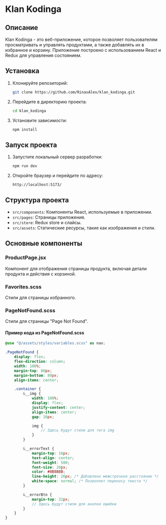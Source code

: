 # Klan Kodinga

## Описание
Klan Kodinga - это веб-приложение, которое позволяет пользователям просматривать и управлять продуктами, а также добавлять их в избранное и корзину. Приложение построено с использованием React и Redux для управления состоянием.

## Установка

1. Клонируйте репозиторий:
    ```sh
    git clone https://github.com/RinasAlex/klan_kodinga.git
    ```

2. Перейдите в директорию проекта:
    ```sh
    cd klan_kodinga
    ```

3. Установите зависимости:
    ```sh
    npm install
    ```

## Запуск проекта

1. Запустите локальный сервер разработки:
    ```sh
    npm run dev
    ```

2. Откройте браузер и перейдите по адресу:
    ```
    http://localhost:5173/
    ```

## Структура проекта

- `src/components`: Компоненты React, используемые в приложении.
- `src/pages`: Страницы приложения.
- `src/store`: Redux store и слайсы.
- `src/assets`: Статические ресурсы, такие как изображения и стили.

## Основные компоненты

### ProductPage.jsx
Компонент для отображения страницы продукта, включая детали продукта и действия с корзиной.

### Favorites.scss
Стили для страницы избранного.

### PageNotFound.scss
Стили для страницы "Page Not Found".

#### Пример кода из PageNotFound.scss
```scss
@use "@/assets/styles/variables.scss" as nav;

.PageNotFound {
    display: flex;
    flex-direction: column;
    width: 100%;
    margin-top: 80px;
    margin-bottom: 80px;
    align-items: center;

    .container {
        &__img {
            width: 100%;
            display: flex;
            justify-content: center;
            align-items: center;
            gap: 16px;

            img {
                // Здесь будут стили для тега img
            }
        }

        &__errorText {
            margin-top: 16px;
            text-align: center;
            font-weight: 500;
            font-size: 20px;
            color: #8B8B8B;
            line-height: 26px; /* Добавлено межстрочное расстояние */
            white-space: normal; /* Позволяет переносу текста */
        }

        &__errorBtn {
            margin-top: 32px;
            // Здесь будут стили для кнопки ошибки
        }
    }
}